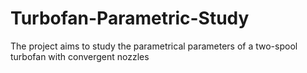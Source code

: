 # Turbofan-Parametric-Study
The project aims to study the parametrical parameters of a two-spool turbofan with convergent nozzles
